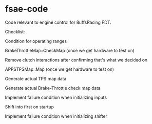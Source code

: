 # fsae-code
Code relevant to engine control for BuffsRacing FDT.

Checklist:

Condition for operating ranges

BrakeThrottleMap::CheckMap (once we get hardware to test on)

Remove clutch interactions after confirming that's what we decided on

APPSTPSMap::Map (once we get hardware to test on)

Generate actual TPS map data

Generate actual Brake-Throttle check map data

Implement failure condition when initializing inputs

Shift into first on startup

Implement failure condition when initializing shifter


